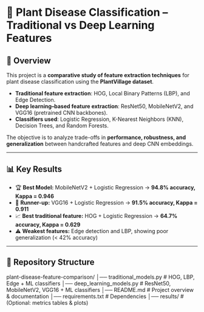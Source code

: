 # 🌱 Plant Disease Classification – Traditional vs Deep Learning Features  

## 📌 Overview  
This project is a **comparative study of feature extraction techniques** for plant disease classification using the **PlantVillage dataset**.  

- **Traditional feature extraction**: HOG, Local Binary Patterns (LBP), and Edge Detection.  
- **Deep learning–based feature extraction**: ResNet50, MobileNetV2, and VGG16 (pretrained CNN backbones).  
- **Classifiers used**: Logistic Regression, K-Nearest Neighbors (KNN), Decision Trees, and Random Forests.  

The objective is to analyze trade-offs in **performance, robustness, and generalization** between handcrafted features and deep CNN embeddings.  

---

## 📊 Key Results  

- 🏆 **Best Model:** MobileNetV2 + Logistic Regression → **94.8% accuracy, Kappa = 0.946**  
- 🥈 **Runner-up:** VGG16 + Logistic Regression → **91.5% accuracy, Kappa = 0.911**  
- 📈 **Best traditional feature:** HOG + Logistic Regression → **64.7% accuracy, Kappa = 0.629**  
- ⚠️ **Weakest features:** Edge detection and LBP, showing poor generalization (< 42% accuracy)  

---

## 📂 Repository Structure  
plant-disease-feature-comparison/
│── traditional_models.py      # HOG, LBP, Edge + ML classifiers
│── deep_learning_models.py    # ResNet50, MobileNetV2, VGG16 + ML classifiers
│── README.md                  # Project overview & documentation
│── requirements.txt           # Dependencies
│── results/                   # (Optional: metrics tables & plots)
